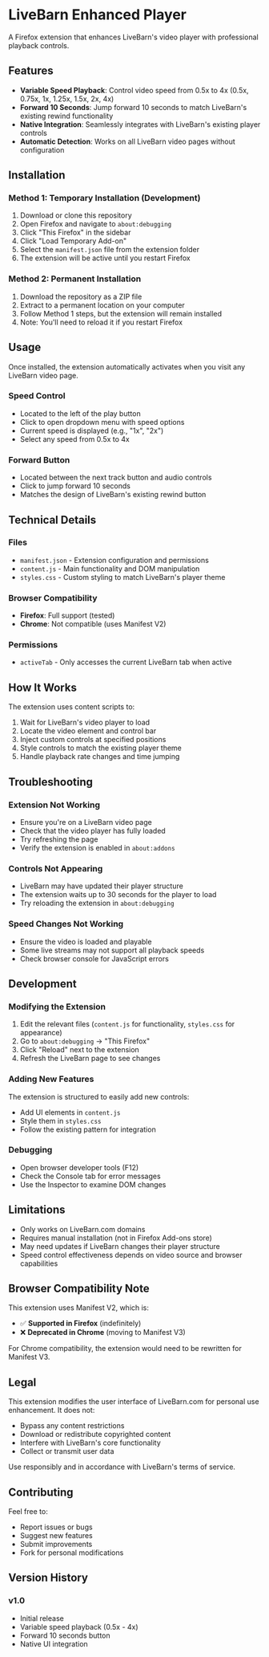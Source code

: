 # LiveBarn Enhanced Player

A Firefox extension that enhances LiveBarn's video player with professional playback controls.

## Features

- **Variable Speed Playback**: Control video speed from 0.5x to 4x (0.5x, 0.75x, 1x, 1.25x, 1.5x, 2x, 4x)
- **Forward 10 Seconds**: Jump forward 10 seconds to match LiveBarn's existing rewind functionality
- **Native Integration**: Seamlessly integrates with LiveBarn's existing player controls
- **Automatic Detection**: Works on all LiveBarn video pages without configuration

## Installation

### Method 1: Temporary Installation (Development)
1. Download or clone this repository
2. Open Firefox and navigate to `about:debugging`
3. Click "This Firefox" in the sidebar
4. Click "Load Temporary Add-on"
5. Select the `manifest.json` file from the extension folder
6. The extension will be active until you restart Firefox

### Method 2: Permanent Installation
1. Download the repository as a ZIP file
2. Extract to a permanent location on your computer
3. Follow Method 1 steps, but the extension will remain installed
4. Note: You'll need to reload it if you restart Firefox

## Usage

Once installed, the extension automatically activates when you visit any LiveBarn video page.

### Speed Control
- Located to the left of the play button
- Click to open dropdown menu with speed options
- Current speed is displayed (e.g., "1x", "2x")
- Select any speed from 0.5x to 4x

### Forward Button
- Located between the next track button and audio controls
- Click to jump forward 10 seconds
- Matches the design of LiveBarn's existing rewind button

## Technical Details

### Files
- `manifest.json` - Extension configuration and permissions
- `content.js` - Main functionality and DOM manipulation
- `styles.css` - Custom styling to match LiveBarn's player theme

### Browser Compatibility
- **Firefox**: Full support (tested)
- **Chrome**: Not compatible (uses Manifest V2)

### Permissions
- `activeTab` - Only accesses the current LiveBarn tab when active

## How It Works

The extension uses content scripts to:
1. Wait for LiveBarn's video player to load
2. Locate the video element and control bar
3. Inject custom controls at specified positions
4. Style controls to match the existing player theme
5. Handle playback rate changes and time jumping

## Troubleshooting

### Extension Not Working
- Ensure you're on a LiveBarn video page
- Check that the video player has fully loaded
- Try refreshing the page
- Verify the extension is enabled in `about:addons`

### Controls Not Appearing
- LiveBarn may have updated their player structure
- The extension waits up to 30 seconds for the player to load
- Try reloading the extension in `about:debugging`

### Speed Changes Not Working
- Ensure the video is loaded and playable
- Some live streams may not support all playback speeds
- Check browser console for JavaScript errors

## Development

### Modifying the Extension
1. Edit the relevant files (`content.js` for functionality, `styles.css` for appearance)
2. Go to `about:debugging` → "This Firefox"
3. Click "Reload" next to the extension
4. Refresh the LiveBarn page to see changes

### Adding New Features
The extension is structured to easily add new controls:
- Add UI elements in `content.js`
- Style them in `styles.css`
- Follow the existing pattern for integration

### Debugging
- Open browser developer tools (F12)
- Check the Console tab for error messages
- Use the Inspector to examine DOM changes

## Limitations

- Only works on LiveBarn.com domains
- Requires manual installation (not in Firefox Add-ons store)
- May need updates if LiveBarn changes their player structure
- Speed control effectiveness depends on video source and browser capabilities

## Browser Compatibility Note

This extension uses Manifest V2, which is:
- ✅ **Supported in Firefox** (indefinitely)
- ❌ **Deprecated in Chrome** (moving to Manifest V3)

For Chrome compatibility, the extension would need to be rewritten for Manifest V3.

## Legal

This extension modifies the user interface of LiveBarn.com for personal use enhancement. It does not:
- Bypass any content restrictions
- Download or redistribute copyrighted content
- Interfere with LiveBarn's core functionality
- Collect or transmit user data

Use responsibly and in accordance with LiveBarn's terms of service.

## Contributing

Feel free to:
- Report issues or bugs
- Suggest new features
- Submit improvements
- Fork for personal modifications

## Version History

### v1.0
- Initial release
- Variable speed playback (0.5x - 4x)
- Forward 10 seconds button
- Native UI integration